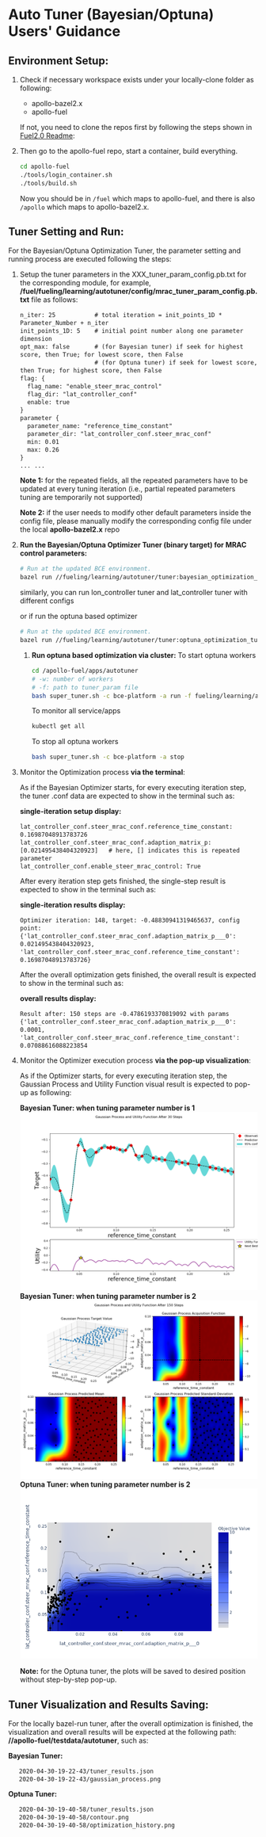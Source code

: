 # Auto Tuner (Bayesian/Optuna) Users' Guidance

## Environment Setup:
1. Check if necessary workspace exists under your locally-clone folder as following:

   - apollo-bazel2.x
   - apollo-fuel

   If not, you need to clone the repos first by following the steps shown in [Fuel2.0 Readme](https://github.com/ApolloAuto/apollo-fuel/blob/master/README.md):

1. Then go to the apollo-fuel repo, start a container, build everything.

   ```bash
   cd apollo-fuel
   ./tools/login_container.sh
   ./tools/build.sh
   ```

   Now you should be in `/fuel` which maps to apollo-fuel, and there is also `/apollo` which maps to
   apollo-bazel2.x.


## Tuner Setting and Run:

For the Bayesian/Optuna Optimization Tuner, the parameter setting and running process are executed following the steps:

1. Setup the tuner parameters in the XXX_tuner_param_config.pb.txt for the corresponding module, for example, **/fuel/fueling/learning/autotuner/config/mrac_tuner_param_config.pb.txt** file as follows:

   ```text
   n_iter: 25           # total iteration = init_points_1D * Parameter_Number + n_iter
   init_points_1D: 5    # initial point number along one parameter dimension
   opt_max: false       # (for Bayesian tuner) if seek for highest score, then True; for lowest score, then False
                        # (for Optuna tuner) if seek for lowest score, then True; for highest score, then False
   flag: {
     flag_name: "enable_steer_mrac_control"
     flag_dir: "lat_controller_conf"
     enable: true
   }
   parameter {
     parameter_name: "reference_time_constant"
     parameter_dir: "lat_controller_conf.steer_mrac_conf"
     min: 0.01
     max: 0.26
   }
   ... ...
   ```
   **Note 1:** for the repeated fields, all the repeated parameters have to be updated at every tuning iteration (i.e., partial repeated parameters tuning are temporarily not supported)

   **Note 2:** if the user needs to modify other default parameters inside the config file, please manually modify the corresponding config file under the local **apollo-bazel2.x** repo


1. **Run the Bayesian/Optuna Optimizer Tuner (binary target) for MRAC control parameters:**

   ```bash
   # Run at the updated BCE environment.
   bazel run //fueling/learning/autotuner/tuner:bayesian_optimization_tuner --  --cost_computation_service_url=180.76.242.157:50052 --input_data_path=/fuel/fueling/learning/autotuner/config/mrac_tuner_param_config.pb.txt
   ```

   similarly, you can run lon_controller tuner and lat_controller tuner with different configs

   or if run the optuna based optimizer

   ```bash
   # Run at the updated BCE environment.
   bazel run //fueling/learning/autotuner/tuner:optuna_optimization_tuner -- --cost_computation_service_url=180.76.242.157:50052 --input_data_path=/fuel/fueling/learning/autotuner/config/mrac_tuner_param_config.pb.txt
   ```

   1. **Run optuna based optimization via cluster:**
      To start optuna workers
      ```bash
      cd /apollo-fuel/apps/autotuner
      # -w: number of workers
      # -f: path to tuner_param file
      bash super_tuner.sh -c bce-platform -a run -f fueling/learning/autotuner/config/mrac_tuner_param_config.pb.txt -w 2
      ```

      To monitor all service/apps
      ```bash
      kubectl get all
      ```

      To stop all optuna workers
      ```bash
      bash super_tuner.sh -c bce-platform -a stop
      ```

1. Monitor the Optimization process **via the terminal**:

   As if the Bayesian Optimizer starts, for every executing iteration step, the tuner .conf data are expected to show in the terminal such as:

   **single-iteration setup display:**
   ```text
   lat_controller_conf.steer_mrac_conf.reference_time_constant: 0.16987048913783726
   lat_controller_conf.steer_mrac_conf.adaption_matrix_p: [0.021495438404320923]   # here, [] indicates this is repeated parameter
   lat_controller_conf.enable_steer_mrac_control: True
   ```

   After every iteration step gets finished, the single-step result is expected to show in the terminal such as:

   **single-iteration results display:**
   ```text
   Optimizer iteration: 148, target: -0.48830941319465637, config point: {'lat_controller_conf.steer_mrac_conf.adaption_matrix_p___0': 0.021495438404320923, 'lat_controller_conf.steer_mrac_conf.reference_time_constant': 0.16987048913783726}
   ```

   After the overall optimization gets finished, the overall result is expected to show in the terminal such as:

   **overall results display:**
   ```text
   Result after: 150 steps are -0.4786193370819092 with params {'lat_controller_conf.steer_mrac_conf.adaption_matrix_p___0': 0.0001, 'lat_controller_conf.steer_mrac_conf.reference_time_constant': 0.07088616088223854
   ```


1. Monitor the Optimizer execution process **via the pop-up visualization**:

   As if the Optimizer starts, for every executing iteration step, the Gaussian Process and Utility Function visual result is expected to pop-up as following:

   **Bayesian Tuner: when tuning parameter number is 1**
   ![](images/Bayesian_gaussian_process_1D.png)
   **Bayesian Tuner: when tuning parameter number is 2**
   ![](images/Bayesian_gaussian_process_2D.png)
   **Optuna Tuner: when tuning parameter number is 2**
   ![](images/Optuna_contour_2D.png)

   **Note:** for the Optuna tuner, the plots will be saved to desired position without step-by-step pop-up.



## Tuner Visualization and Results Saving:

   For the locally bazel-run tuner, after the overall optimization is finished, the visualization and overall results will be expected at the following path: **//apollo-fuel/testdata/autotuner**, such as:

   **Bayesian Tuner:**
   ```text
      2020-04-30-19-22-43/tuner_results.json
      2020-04-30-19-22-43/gaussian_process.png
   ```
   **Optuna Tuner:**
   ```text
      2020-04-30-19-40-58/tuner_results.json
      2020-04-30-19-40-58/contour.png
      2020-04-30-19-40-58/optimization_history.png
   ```
